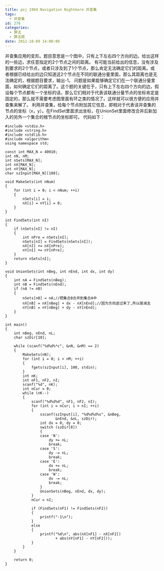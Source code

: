 ```yaml
---
title: poj 1984 Navigation Nightmare 并查集
tags:
  - 并查集
id: 276
categories:
  - 算法
  - 算法题
date: 2012-10-09 14:00:00
---
```


并查集应用的变形。题目意思是一个图中，只有上下左右四个方向的边。给出这样的一些边，求任意指定的2个节点之间的距离。
有可能当前给出的信息，没有涉及到要求的2个节点，或者只涉及到了1个节点，那么肯定无法确定它们的距离。或者根据已经给出的边只知道这2个节点在不同的联通分量里面，那么其距离也是无法确定的，根据题目要求，输出-1。
问题是如果能够确定它们在一个联通分量里面，如何确定它们的距离了。这个题的关键在于，只有上下左右四个方向的边，假设每个节点都有一个坐标的话，那么它们相对于代表该联通分量节点的坐标肯定是固定的，那么就不需要考虑图里面有环之类的情况了。这样就可以很方便的应用并查集来解了。
利用并查集，给每个节点附加其它信息，即相对于代表该并查集的节点的坐标（x，y）。在FindSet里面求出坐标，在UnionSet里面修改合并后新加入的另外一个集合的根节点的坐标即可。
代码如下：
``` stylus
#include <stdio.h>
#include <string.h>
#include <stdlib.h>
#include <algorithm>
using namespace std;

const int MAX_N = 40010;
int nN, nM;
int nSets[MAX_N];
int nX[MAX_N];
int nY[MAX_N];
char szInput[MAX_N][100];

void MakeSets(int nNum)
{
    for (int i = 0; i < nNum; ++i)
    {
        nSets[i] = i;
        nX[i] = nY[i] = 0;
    }
}

int FindSets(int nI)
{
    if (nSets[nI] != nI)
    {
        int nPre = nSets[nI];
        nSets[nI] = FindSets(nSets[nI]);
        nX[nI] += nX[nPre];
        nY[nI] += nY[nPre];
    }
    return nSets[nI];
}

void UnionSets(int nBeg, int nEnd, int dx, int dy)
{
    int nA = FindSets(nBeg);
    int nB = FindSets(nEnd);
    if (nA != nB)
    {
        nSets[nB] = nA;//把集合B合并到集合A中
        nX[nB] = nX[nBeg] + dx - nX[nEnd];//因为方向逆过来了,所以是减去
        nY[nB] = nY[nBeg] + dy - nY[nEnd];
    }
}

int main()
{
    int nBeg, nEnd, nL;
    char szDir[10];

    while (scanf("%d%d%*c", &nN, &nM) == 2)
    {
        MakeSets(nN);
        for (int i = 0; i < nM; ++i)
        {
            fgets(szInput[i], 100, stdin);
        }
        int nK;
        int nF1, nF2, nI;
        scanf("%d", nK);
        int nCur = 0;
        while (nK--)
        {
            scanf("%d%d%d", nF1, nF2, nI);
            for (int i = nCur; i < nI; ++i)
            {
                sscanf(szInput[i], "%d%d%d%s", &nBeg,
                       &nEnd, &nL, szDir);
                int dx = 0, dy = 0;
                switch (szDir[0])
                {
                case 'N':
                    dy += nL;
                    break;
                case 'S':
                    dy -= nL;
                    break;
                case 'E':
                    dx += nL;
                    break;
                case 'W':
                    dx -= nL;
                    break;
                }
                UnionSets(nBeg, nEnd, dx, dy);
            }
            nCur = nI;

            if (FindSets(nF1) != FindSets(nF2))
            {
                printf("-1\n");
            }
            else
            {
                printf("%d\n", abs(nX[nF1] - nX[nF2])
                       + abs(nY[nF1] - nY[nF2]));
            }
        }
    }

    return 0;
}
```